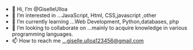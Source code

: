 - 👋 Hi, I’m @GiselleUlloa
- 👀 I’m interested in ...JavaScript, Html, CSS,javascript ,other
- 🌱 I’m currently learning ...Web Development, Python,databases, php
- 💞️ I’m looking to collaborate on ...mainly to acquire knowledge in various programming languages.
- 📫 How to reach me ...giselle.ulloa123456@gmail.com

<!---
GiselleUlloa/GiselleUlloa is a ✨ special ✨ repository because its `README.md` (this file) appears on your GitHub profile.
You can click the Preview link to take a look at your changes.
--->
